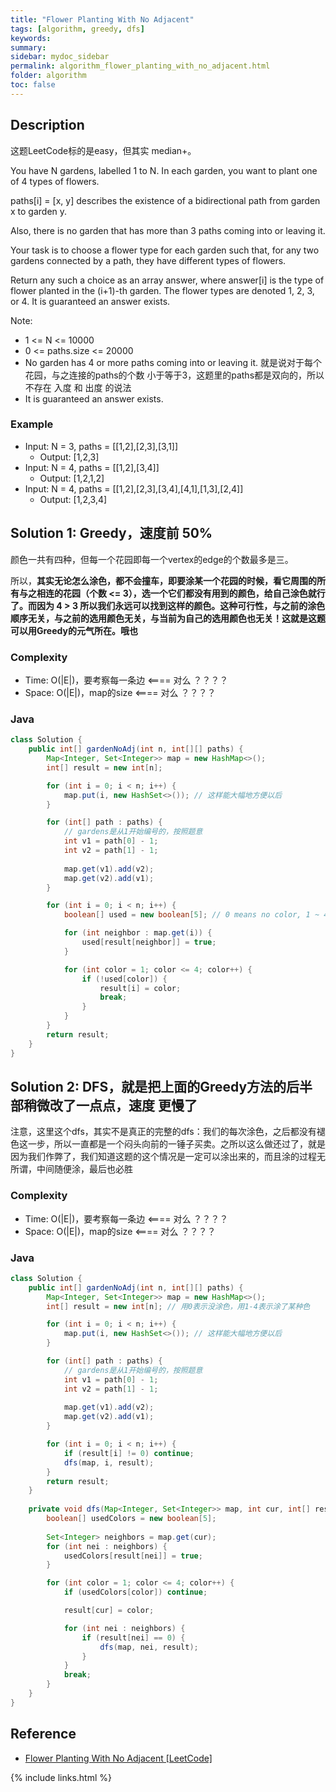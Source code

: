 ```yaml
---
title: "Flower Planting With No Adjacent"
tags: [algorithm, greedy, dfs]
keywords:
summary:
sidebar: mydoc_sidebar
permalink: algorithm_flower_planting_with_no_adjacent.html
folder: algorithm
toc: false
---
```


## Description
这题LeetCode标的是easy，但其实 median+。

You have N gardens, labelled 1 to N.  In each garden, you want to plant one of 4 types of flowers.

paths[i] = [x, y] describes the existence of a bidirectional path from garden x to garden y.

Also, there is no garden that has more than 3 paths coming into or leaving it.

Your task is to choose a flower type for each garden such that, for any two gardens connected by a path, they have different types of flowers.

Return any such a choice as an array answer, where answer[i] is the type of flower planted in the (i+1)-th garden.  The flower types are denoted 1, 2, 3, or 4.  It is guaranteed an answer exists.

Note:
* 1 <= N <= 10000
* 0 <= paths.size <= 20000
* No garden has 4 or more paths coming into or leaving it. 就是说对于每个花园，与之连接的paths的个数 小于等于3，这题里的paths都是双向的，所以不存在 入度 和 出度 的说法
* It is guaranteed an answer exists.

### Example
* Input: N = 3, paths = [[1,2],[2,3],[3,1]]
  * Output: [1,2,3]
* Input: N = 4, paths = [[1,2],[3,4]]
  * Output: [1,2,1,2]
* Input: N = 4, paths = [[1,2],[2,3],[3,4],[4,1],[1,3],[2,4]]
  * Output: [1,2,3,4]

## Solution 1: Greedy，速度前 50%
颜色一共有四种，但每一个花园即每一个vertex的edge的个数最多是三。

所以，**其实无论怎么涂色，都不会撞车，即要涂某一个花园的时候，看它周围的所有与之相连的花园（个数 <= 3），选一个它们都没有用到的颜色，给自己涂色就行了。而因为 4 > 3 所以我们永远可以找到这样的颜色。这种可行性，与之前的涂色顺序无关，与之前的选用颜色无关，与当前为自己的选用颜色也无关！这就是这题可以用Greedy的元气所在。哦也**

### Complexity
* Time: O(|E|)，要考察每一条边 <==== 对么 ？？？？
* Space: O(|E|)，map的size <==== 对么 ？？？？

### Java
```java
class Solution {
    public int[] gardenNoAdj(int n, int[][] paths) {
        Map<Integer, Set<Integer>> map = new HashMap<>();
        int[] result = new int[n];	

        for (int i = 0; i < n; i++) {
            map.put(i, new HashSet<>()); // 这样能大幅地方便以后
        }

        for (int[] path : paths) {
            // gardens是从1开始编号的，按照题意
            int v1 = path[0] - 1;
            int v2 = path[1] - 1;
            
            map.get(v1).add(v2);
            map.get(v2).add(v1);
        }

        for (int i = 0; i < n; i++) {
            boolean[] used = new boolean[5]; // 0 means no color, 1 ~ 4 means four colors

            for (int neighbor : map.get(i)) {
                used[result[neighbor]] = true;
            }

            for (int color = 1; color <= 4; color++) {
                if (!used[color]) {
                    result[i] = color;
                    break;
                }
            }
        }
        return result;
    }
}
```

## Solution 2: DFS，就是把上面的Greedy方法的后半部稍微改了一点点，速度 更慢了
注意，这里这个dfs，其实不是真正的完整的dfs：我们的每次涂色，之后都没有褪色这一步，所以一直都是一个闷头向前的一锤子买卖。之所以这么做还过了，就是因为我们作弊了，我们知道这题的这个情况是一定可以涂出来的，而且涂的过程无所谓，中间随便涂，最后也必胜

### Complexity
* Time: O(|E|)，要考察每一条边 <==== 对么 ？？？？
* Space: O(|E|)，map的size <==== 对么 ？？？？

### Java
```java
class Solution {
    public int[] gardenNoAdj(int n, int[][] paths) {
        Map<Integer, Set<Integer>> map = new HashMap<>();
        int[] result = new int[n]; // 用0表示没涂色，用1-4表示涂了某种色

        for (int i = 0; i < n; i++) {
            map.put(i, new HashSet<>()); // 这样能大幅地方便以后
        }

        for (int[] path : paths) {
            // gardens是从1开始编号的，按照题意
            int v1 = path[0] - 1;
            int v2 = path[1] - 1;
            
            map.get(v1).add(v2);
            map.get(v2).add(v1);
        }

        for (int i = 0; i < n; i++) {
            if (result[i] != 0) continue;
            dfs(map, i, result);
        }
        return result;
    }
    
    private void dfs(Map<Integer, Set<Integer>> map, int cur, int[] result) {
        boolean[] usedColors = new boolean[5];
        
        Set<Integer> neighbors = map.get(cur);
        for (int nei : neighbors) {
            usedColors[result[nei]] = true;
        }

        for (int color = 1; color <= 4; color++) {
            if (usedColors[color]) continue;

            result[cur] = color;

            for (int nei : neighbors) {
                if (result[nei] == 0) {
                    dfs(map, nei, result);
                }
            }
            break;
        }
    }
}
```

## Reference
* [Flower Planting With No Adjacent [LeetCode]](https://leetcode.com/problems/flower-planting-with-no-adjacent/description/)

{% include links.html %}
